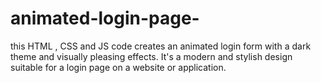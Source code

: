 # animated-login-page-
 this HTML , CSS and JS code creates an animated login form with a dark theme and visually pleasing effects. It's a modern and stylish design suitable for a login page on a website or application.
